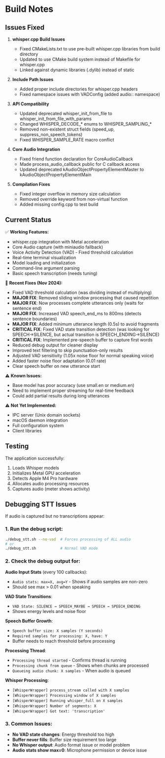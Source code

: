 # Build Notes

## Issues Fixed

1. **whisper.cpp Build Issues**
   - Fixed CMakeLists.txt to use pre-built whisper.cpp libraries from build directory
   - Updated to use CMake build system instead of Makefile for whisper.cpp
   - Linked against dynamic libraries (.dylib) instead of static

2. **Include Path Issues**
   - Added proper include directories for whisper.cpp headers
   - Fixed namespace issues with VADConfig (added audio:: namespace)

3. **API Compatibility**
   - Updated deprecated whisper_init_from_file to whisper_init_from_file_with_params
   - Changed WHISPER_DECODE_* enums to WHISPER_SAMPLING_*
   - Removed non-existent struct fields (speed_up, suppress_non_speech_tokens)
   - Fixed WHISPER_SAMPLE_RATE macro conflict

4. **Core Audio Integration**
   - Fixed friend function declaration for CoreAudioCallback
   - Made process_audio_callback public for C callback access
   - Updated deprecated kAudioObjectPropertyElementMaster to kAudioObjectPropertyElementMain

5. **Compilation Fixes**
   - Fixed integer overflow in memory size calculation
   - Removed override keyword from non-virtual function
   - Added missing config.cpp to test build

## Current Status

✅ **Working Features:**
- whisper.cpp integration with Metal acceleration
- Core Audio capture (with miniaudio fallback)
- Voice Activity Detection (VAD) - Fixed threshold calculation
- Real-time terminal visualization
- Model loading and initialization
- Command-line argument parsing
- Basic speech transcription (needs tuning)

🔧 **Recent Fixes (Nov 2024):**
- Fixed VAD threshold calculation (was dividing instead of multiplying)
- **MAJOR FIX**: Removed sliding window processing that caused repetition
- **MAJOR FIX**: Now processes complete utterances only (waits for sentence end)
- **MAJOR FIX**: Increased VAD speech_end_ms to 800ms (detects sentence boundaries)
- **MAJOR FIX**: Added minimum utterance length (0.5s) to avoid fragments
- **CRITICAL FIX**: Fixed VAD state transition detection (was looking for SPEECH->SILENCE, but actual transition is SPEECH_ENDING->SILENCE)
- **CRITICAL FIX**: Implemented pre-speech buffer to capture first words
- Reduced debug output for cleaner display
- Improved text filtering to skip punctuation-only results
- Adjusted VAD sensitivity (1.05x noise floor for normal speaking voice)
- Added faster noise floor adaptation (0.01 rate)
- Clear speech buffer on new utterance start

⚠️ **Known Issues:**
- Base model has poor accuracy (use small.en or medium.en)
- Need to implement proper streaming for real-time feedback
- Could add partial results during long utterances

⚠️ **Not Yet Implemented:**
- IPC server (Unix domain sockets)
- macOS daemon integration
- Full configuration system
- Client libraries

## Testing

The application successfully:
1. Loads Whisper models
2. Initializes Metal GPU acceleration
3. Detects Apple M4 Pro hardware
4. Allocates audio processing resources
5. Captures audio (meter shows activity)

## Debugging STT Issues

If audio is captured but no transcriptions appear:

### 1. Run the debug script:
```bash
./debug_stt.sh --no-vad  # Forces processing of ALL audio
# or
./debug_stt.sh           # Normal VAD mode
```

### 2. Check the debug output for:

**Audio Input Stats** (every 100 callbacks):
- `Audio stats: max=X, avg=Y` - Shows if audio samples are non-zero
- Should see max > 0.01 when speaking

**VAD State Transitions**:
- `VAD State: SILENCE → SPEECH_MAYBE → SPEECH → SPEECH_ENDING`
- Shows energy levels and noise floor

**Speech Buffer Growth**:
- `Speech buffer size: X samples (Y seconds)`
- `Required samples for processing: X, have: Y`
- Buffer needs to reach threshold before processing

**Processing Thread**:
- `Processing thread started` - Confirms thread is running
- `Processing chunk from queue` - Shows when chunks are processed
- `Queueing audio chunk: X samples` - When audio is queued

**Whisper Processing**:
- `[WhisperWrapper] process_stream called with X samples`
- `[WhisperWrapper] Processing window of X samples`
- `[WhisperWrapper] Running whisper_full on X samples`
- `[WhisperWrapper] Number of segments: X`
- `[WhisperWrapper] Got text: 'transcription'`

### 3. Common Issues:

- **No VAD state changes**: Energy threshold too high
- **Buffer never fills**: Buffer size requirement too large
- **No Whisper output**: Audio format issue or model problem
- **Audio stats show max=0**: Microphone permission or device issue
